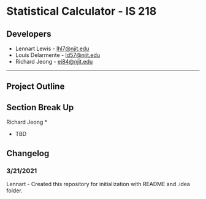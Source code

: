 # Statistical Calculator - IS 218

## Developers
* Lennart Lewis - lhl7@njit.edu 
* Louis Delarmente - ld57@njit.edu
* Richard Jeong - ej84@njit.edu
___

## Project Outline 


## Section Break Up
Richard Jeong
* 

* TBD

## Changelog

### 3/21/2021
Lennart - Created this repository for initialization with README and .idea folder.
